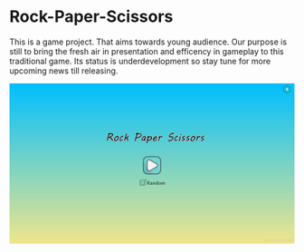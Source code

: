 # Rock-Paper-Scissors

This is a game project. That aims towards young audience. Our purpose is still to bring the fresh air in presentation and efficency in gameplay to this traditional game.
Its status is underdevelopment so stay tune for more upcoming news till releasing.

<picture>
 <img alt="main-page" src="development/MainPage.png ">
</picture>



